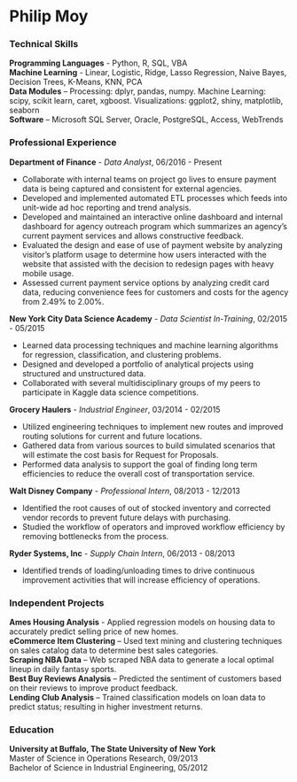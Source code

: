 # Philip Moy

### Technical Skills
**Programming Languages** - Python, R, SQL, VBA  
**Machine Learning** - Linear, Logistic, Ridge, Lasso Regression, Naive Bayes, Decision Trees, K-Means, KNN, PCA  
**Data Modules** – Processing: dplyr, pandas, numpy. Machine Learning: scipy, scikit learn, caret, xgboost. Visualizations: ggplot2, shiny, matplotlib, seaborn  
**Software** – Microsoft SQL Server, Oracle, PostgreSQL, Access, WebTrends

### Professional Experience
**Department of Finance** - *Data Analyst*, 06/2016 - Present

* Collaborate with internal teams on project go lives to ensure payment data is being captured and consistent for external agencies.
* Developed and implemented automated ETL processes which feeds into unit-wide ad hoc reporting and trend analysis.
* Developed and maintained an interactive online dashboard and internal dashboard for agency outreach program which summarizes an agency’s current payment services and allows constructive feedback.
* Evaluated the design and ease of use of payment website by analyzing visitor’s platform usage to determine how users interacted with the website that assisted with the decision to redesign pages with heavy mobile usage.
* Assessed current payment service options by analyzing credit card data, reducing convenience fees for customers and costs for the agency from 2.49% to 2.00%.

**New York City Data Science Academy** - *Data Scientist In-Training*, 02/2015 - 05/2015  
* Learned data processing techniques and machine learning algorithms for regression, classification, and clustering problems.
* Designed and developed a portfolio of analytical projects using structured and unstructured data.
* Collaborated with several multidisciplinary groups of my peers to participate in Kaggle data science competitions.

**Grocery Haulers** - *Industrial Engineer*, 03/2014 - 02/2015  
* Utilized engineering techniques to implement new routes and improved routing solutions for current and future locations.
* Gathered data from various sources to build simulated scenarios that will estimate the cost basis for Request for Proposals.
* Performed data analysis to support the goal of finding long term efficiencies to reduce the overall cost of transportation service.

**Walt Disney Company** - *Professional Intern*, 08/2013 - 12/2013  
* Identified the root causes of out of stocked inventory and corrected vendor records to prevent future delays with purchasing.
* Studied the workflow of operators and improved workflow efficiency by removing bottlenecks from the process.

**Ryder Systems, Inc** - *Supply Chain Intern*, 06/2013 - 08/2013  
* Identified trends of loading/unloading times to drive continuous improvement activities that will increase efficiency of operations.

### Independent Projects
**Ames Housing Analysis** - Applied regression models on housing data to accurately predict selling price of new homes.  
**eCommerce Item Clustering** – Used text mining and clustering techniques on sales catalog data to determine best sales categories.  
**Scraping NBA Data** – Web scraped NBA data to generate a local optimal lineup in daily fantasy sports.  
**Best Buy Reviews Analysis** – Predicted the sentiment of customers based on their reviews to improve product feedback.  
**Lending Club Analysis** – Trained classification models on loan data to predict status; resulting in higher investment returns.  

### Education
**University at Buffalo, The State University of New York**  
Master of Science in Operations Research, 09/2013  
Bachelor of Science in Industrial Engineering, 05/2012  
